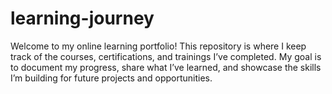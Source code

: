 # learning-journey
Welcome to my online learning portfolio! This repository is where I keep track of the courses, certifications, and trainings I’ve completed. My goal is to document my progress, share what I’ve learned, and showcase the skills I’m building for future projects and opportunities.

